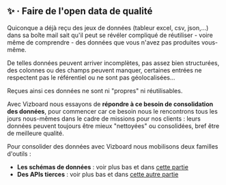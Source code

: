 
## ✨ · Faire de l'open data de qualité

Quiconque a déjà reçu des jeux de données (tableur excel, csv, json,...) dans sa boîte mail sait qu'il peut se révéler compliqué de réutiliser - voire même  de comprendre - des données que vous n'avez pas produites vous-même.

De telles données peuvent arriver incomplètes, pas assez bien structurées, des colonnes ou des champs peuvent manquer, certaines entrées ne respectent pas le référentiel ou ne sont pas géolocalisées...

Reçues ainsi ces données ne sont ni "propres" ni réutilisables.

Avec Vizboard nous essayons de **répondre à ce besoin de consolidation des données**, pour commencer car ce besoin nous le rencontrons tous les jours nous-mêmes dans le cadre de missions pour nos clients : leurs données peuvent toujours être mieux "nettoyées" ou consolidées, bref être de meilleure qualité.

Pour consolider des données avec Vizboard nous mobilisons deux familles d'outils :

- **Les schémas de données** : voir plus bas et dans [cette partie](/tutorial-edition#tutorial-edition-3-edition-csv-fields)
- **Des APIs tierces** : voir plus bas et dans  [cette autre partie](/tutorial-edition#tutorial-edition-5-edition-csv-consolidation_field)
